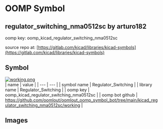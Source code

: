 # OOMP Symbol  
## regulator_switching_nma0512sc  by arturo182  
  
oomp key: oomp_kicad_regulator_switching_nma0512sc  
  
source repo at: [https://gitlab.com/kicad/libraries/kicad-symbols](https://gitlab.com/kicad/libraries/kicad-symbols)  
## Symbol  
  
[![working.png](working_600.png)](working.png)  
| name | value | 
| --- | --- | 
| symbol name | Regulator_Switching | 
| library name | Regulator_Switching | 
| oomp key | oomp_kicad_regulator_switching_nma0512sc | 
| oomp bot github | https://github.com/oomlout/oomlout_oomp_symbol_bot/tree/main/kicad_regulator_switching_nma0512sc/working | 
## Images  
